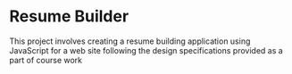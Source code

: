 # Resume Builder
This project involves creating a resume building application using JavaScript for a web site following the design specifications provided as a part of course work 

